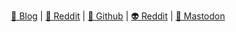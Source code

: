 <p align="center">
  <a href="https://example.com/blog">📝 Blog</a> |
  <a href="https://mastodon.social/@usuario">💬 Reddit</a> |
  <a href="https://github.com/usuario">🐙 Github</a> |
  <a href="https://codeberg.org/usuario"> 👽 Reddit</a> |
  <a href="https://mastodon.social/@usuario">💬 Mastodon</a> 
</p>

